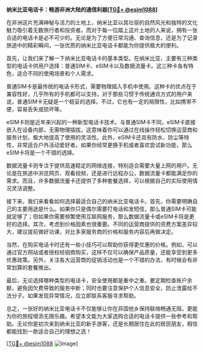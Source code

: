 **纳米比亚电话卡：畅游非洲大陆的通信利器[[TG💪+ @esim1088](https://t.me/s/esim1088)]**

在非洲这片充满神秘与活力的土地上，纳米比亚以其壮丽的自然风光和独特的文化魅力吸引着无数旅行者和投资者。而对于每一位踏上这片土地的人来说，拥有一张合适的电话卡是必不可少的。无论是为了方便日常沟通、查询信息，还是为了记录旅途中的精彩瞬间，一张优质的纳米比亚电话卡都能为你提供极大的便利。

首先，让我们来了解一下纳米比亚电话卡的基本类型。在纳米比亚，主要有三种类型的电话卡供用户选择：普通SIM卡、eSIM卡以及数据流量卡。这三种卡各有特色，适合不同的使用场景和个人需求。

普通SIM卡是最传统的电话卡形式，需要物理插入手机中使用。这种卡的优点在于兼容性好，几乎所有的手机都可以支持。对于那些习惯于传统通讯方式的用户来说，普通SIM卡无疑是一个稳妥的选择。不过，它也有一定的局限性，比如携带不便，容易丢失或损坏等。

eSIM卡则是近年来兴起的一种新型电话卡技术。与普通SIM卡不同，eSIM卡直接嵌入在设备内部，无需物理插拔。这意味着你可以通过在线操作轻松切换运营商和服务计划，极大地提高了使用的灵活性。此外，eSIM卡还具有防水、防尘等特性，非常适合户外活动爱好者。如果你经常更换手机或者喜欢尝试新功能，那么eSIM卡将是一个不错的选择。

数据流量卡则专注于提供高速稳定的网络连接，特别适合需要大量上网的用户。无论是在旅途中浏览网页、观看视频，还是进行远程办公，数据流量卡都能满足你的需求。而且，许多数据流量卡还提供了多种套餐选择，可以根据自己的实际使用情况灵活调整。

接下来，我们来看看如何选择最适合自己的纳米比亚电话卡。首先，你需要明确自己的主要用途是什么。如果你只是偶尔需要打电话和发短信，那么普通SIM卡可能就足够了；但如果你需要频繁使用互联网服务，那么数据流量卡或eSIM卡将是更好的选择。其次，考虑到价格因素也很重要。不同的运营商提供的资费方案差异较大，建议提前做好功课，对比多家服务商的价格和服务内容后再做决定。

当然，在购买电话卡时还有一些小技巧可以帮助你获得更优惠的价格。例如，可以通过官方网站或者授权经销商购买，这样不仅可以确保产品质量，还能享受到更多优惠政策。另外，关注各大运营商的促销活动也是一个不错的办法，有时候会有非常划算的套餐推出。

最后，无论选择哪种类型的电话卡，安全使用都是重中之重。要定期检查账户余额，避免因欠费导致的服务中断；同时也要注意保护个人信息安全，防止泄露给不法分子。如果发现异常情况，应立即联系客服寻求帮助。

总之，一张好的纳米比亚电话卡不仅能够让你在异国他乡保持联络畅通无阻，更能为你的旅程增添无限乐趣。希望本文能为大家选购合适的电话卡提供一些参考和帮助。无论你是初次来到纳米比亚的新手游客，还是长期居住在此的居民朋友，相信都能找到一款适合自己的理想之选！

[[TG💪+ @esim1088](https://t.me/s/esim1088) ![Image](https://i.postimg.cc/4NQfJmqS/Snipaste-2025-05-13-00-14-12.png)]
